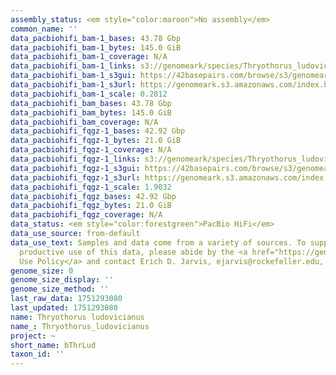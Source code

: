 ```yaml
---
assembly_status: <em style="color:maroon">No assembly</em>
common_name: ''
data_pacbiohifi_bam-1_bases: 43.78 Gbp
data_pacbiohifi_bam-1_bytes: 145.0 GiB
data_pacbiohifi_bam-1_coverage: N/A
data_pacbiohifi_bam-1_links: s3://genomeark/species/Thryothorus_ludovicianus/bThrLud1/genomic_data/pacbio_hifi/<br>
data_pacbiohifi_bam-1_s3gui: https://42basepairs.com/browse/s3/genomeark/species/Thryothorus_ludovicianus/bThrLud1/genomic_data/pacbio_hifi/
data_pacbiohifi_bam-1_s3url: https://genomeark.s3.amazonaws.com/index.html?prefix=species/Thryothorus_ludovicianus/bThrLud1/genomic_data/pacbio_hifi/
data_pacbiohifi_bam-1_scale: 0.2812
data_pacbiohifi_bam_bases: 43.78 Gbp
data_pacbiohifi_bam_bytes: 145.0 GiB
data_pacbiohifi_bam_coverage: N/A
data_pacbiohifi_fqgz-1_bases: 42.92 Gbp
data_pacbiohifi_fqgz-1_bytes: 21.0 GiB
data_pacbiohifi_fqgz-1_coverage: N/A
data_pacbiohifi_fqgz-1_links: s3://genomeark/species/Thryothorus_ludovicianus/bThrLud1/genomic_data/pacbio_hifi/<br>
data_pacbiohifi_fqgz-1_s3gui: https://42basepairs.com/browse/s3/genomeark/species/Thryothorus_ludovicianus/bThrLud1/genomic_data/pacbio_hifi/
data_pacbiohifi_fqgz-1_s3url: https://genomeark.s3.amazonaws.com/index.html?prefix=species/Thryothorus_ludovicianus/bThrLud1/genomic_data/pacbio_hifi/
data_pacbiohifi_fqgz-1_scale: 1.9032
data_pacbiohifi_fqgz_bases: 42.92 Gbp
data_pacbiohifi_fqgz_bytes: 21.0 GiB
data_pacbiohifi_fqgz_coverage: N/A
data_status: <em style="color:forestgreen">PacBio HiFi</em>
data_use_source: from-default
data_use_text: Samples and data come from a variety of sources. To support fair and
  productive use of this data, please abide by the <a href="https://genome10k.soe.ucsc.edu/data-use-policies/">Data
  Use Policy</a> and contact Erich D. Jarvis, ejarvis@rockefeller.edu, with any questions.
genome_size: 0
genome_size_display: ''
genome_size_method: ''
last_raw_data: 1751293080
last_updated: 1751293080
name: Thryothorus ludovicianus
name_: Thryothorus_ludovicianus
project: ~
short_name: bThrLud
taxon_id: ''
---
```

